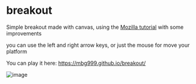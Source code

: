 # breakout
Simple breakout made with canvas, using the <a href="https://developer.mozilla.org/es/docs/Games/Workflows/Famoso_juego_2D_usando_JavaScript_puro/Create_the_Canvas_and_draw_on_it"  target="_blank">Mozilla tutorial</a> with some improvements


you can use the left and right arrow keys, or just the mouse for move your platform

You can play it here: https://mbg999.github.io/breakout/

<img src="https://i.imgur.com/AgmQr3a.png" alt="image">
